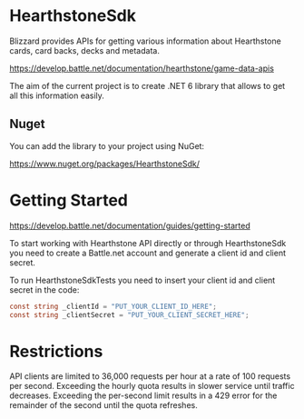 # HearthstoneSdk

Blizzard provides APIs for getting various information about Hearthstone cards, card backs, decks and metadata.

https://develop.battle.net/documentation/hearthstone/game-data-apis

The aim of the current project is to create .NET 6 library that allows to get all this information easily.

## Nuget

You can add the library to your project using NuGet:

https://www.nuget.org/packages/HearthstoneSdk/

# Getting Started

https://develop.battle.net/documentation/guides/getting-started

To start working with Hearthstone API directly or through HearthstoneSdk you need to create a Battle.net account and generate a client id and client secret.

To run HearthstoneSdkTests you need to insert your client id and client secret in the code:

```csharp
const string _clientId = "PUT_YOUR_CLIENT_ID_HERE";
const string _clientSecret = "PUT_YOUR_CLIENT_SECRET_HERE";
```

# Restrictions

API clients are limited to 36,000 requests per hour at a rate of 100 requests per second. Exceeding the hourly quota results in slower service until traffic decreases. Exceeding the per-second limit results in a 429 error for the remainder of the second until the quota refreshes.
